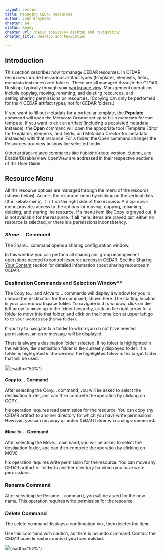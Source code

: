 ```yaml
---
layout: section
title: Managing CEDAR Resources
author: John Graybeal
chapter: a4
status: Ready
chapter_url: /basic_topics/a4_desktop_and_navigation/
chapter_title: Desktop and Navigation

---
```

## **Introduction**

This section describes how to manage CEDAR resources. In CEDAR, resources include the various artifact types (templates, elements, fields, metadata instances) and folders. These are all managed through the CEDAR Desktop,
typically through your [workspace view](https://metadatacenter.github.io/cedar-manual/sections/a4/your_cedar_workspace/). 
Management operations include copying, moving, renaming, and deleting resources, and  
setting sharing permissions on resources. (Copying can only be performed for the 4 CEDAR artifact types, 
not for CEDAR folders.)

If you want to fill out metadata for a particular template, 
the **Populate** command will open the Metadata Creator set up to fill in metadata for that template. 
If you want to edit an artifact (including a populated metadata instance), 
the **Open** command will open the appopriate tool 
(Template Editor for templates, elements, and fields; and Metadata Creator for metadata instances) with that resource. 
For a folder, the Open command changes the Resources box view to show the selected folder.

Other artifact-related commands like Publish/Create version, Submit, and Enable/Disable/View OpenView are addressed 
in their respective sections of the User Guide.

## **Resource Menu**

All the resource options are managed through the menu of the resource (shown below). 
Access the resource menu by clicking on the vertical dots (the 'kebab menu', ⋮︙) on the right side of the resource.
A drop-down menu provides access to the options for moving, copying, renaming, deleting, and sharing the resource.
If a menu item like Copy is grayed out, it is not available for the resource.
If **all** menu items are grayed out, either no resource is selected, or there is a permissions inconsistency.

### ***Share…*** Command

The Share… command opens a sharing configuration window. 

In this window you can perform all sharing and group management operations needed to control resource access in CEDAR.
See the [Sharing Your Content](https://metadatacenter.github.io/cedar-manual/basic_topics/sharing_your_content/) 
section for detailed information about sharing resources in CEDAR.

### Destination Commands and Selection Window**

The Copy to… and Move to… commands will display a window for you to choose the destination for the command, shown here. 
The starting location is your current workspace folder.
To navigate in this window, click on the left arrow to move up in the folder hierarchy, 
click on the right arrow for a folder to move into that folder, and 
click on the Home icon at upper left go to to your workspace (home folder).

If you try to navigate to a folder to which you do not have needed permissions, an error message will be displayed. 

There is always a destination folder selected.
If no folder is highlighted in the window, the destination folder is the currently displayed folder.
If a folder is highlighted in the window, the highlighted folder is the target folder that will be used.

![](https://github.com/metadatacenter/cedar-manual/raw/master/docs/assets/imgs/destination-selection-window-20190912.png){:width="50%"}

#### ***Copy to…*** Command

After selecting the Copy… command, you will be asked to select the destination folder, and can then complete the operation by clicking on COPY.

his operation requires read permission for the resource.
You can copy any CEDAR artifact to another directory for which you have write permissions. 
However, you can not copy an entire CEDAR folder with a single command. 

#### ***Move to…*** Command

After selecting the Move… command, you will be asked to select the destination folder, and can then complete the operation by clicking on MOVE. 

his operation requires write permission for the resource.
You can move any CEDAR artifact or folder to another directory for which you have write permissions. 

### **Rename** Command

After selecting the Rename… command, you will be asked for the new name. This operation requires write permission for the resource.

### ***Delete*** Command

The delete command displays a confirmation box, then deletes the item. 

Use this command with caution, as there is no undo command. Contact the CEDAR team to restore content you have deleted.

![](https://github.com/metadatacenter/cedar-manual/raw/master/docs/assets/imgs/cedar-resource-menu-20190912.png){:width="50%"}
